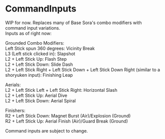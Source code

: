 # CommandInputs
WIP for now. Replaces many of Base Sora's combo modifiers with command input variations.
 </br>
Inputs as of right now: </br>

Grounded Combo Modifiers:  </br>
Left Stick spun 360 degrees: Vicinity Break  </br>
L3 (Left stick clicked in): Slapshot </br>
L2 + Left Stick Up: Flash Step  </br>
L2 + Left Stick Down: Slide Dash  </br>
L2 + Left Stick Right + Left Stick Down + Left Stick Down Right (similar to a shoryuken input): Finishing Leap </br>

Aerials:  </br>
L2 + Left Stick Left + Left Stick Right: Horizontal Slash  </br>
L2 + Left Stick Up: Aerial Dive </br>
L2 + Left Stick Down: Aerial Spiral </br>


Finishers: </br>
R2 + Left Stick Down: Magnet Burst (Air)/Explosion (Ground) </br>
R2 + Left Stick Up: Aerial Finish (Air)/Guard Break (Ground) </br>


Command inputs are subject to change.
